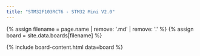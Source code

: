 ```yaml
---
title: "STM32F103RCT6 - STM32 Mini V2.0"
---
```


{% assign filename = page.name | remove: '.md' | remove: '.' %}
{% assign board = site.data.boards[filename] %}

{% include board-content.html data=board %}
